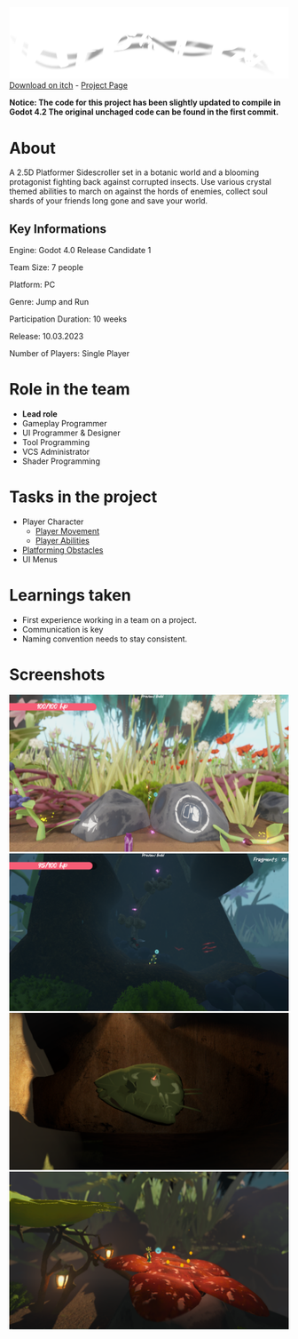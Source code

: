 ![Infested](.github/pictures/logo.png)
[Download on itch](https://s4g.itch.io/infested) -
[Project Page](https://mondanzo.de/#infested)

**Notice: The code for this project has been slightly updated to compile in Godot 4.2 The original unchaged code can be found in the first commit.**

# About

A 2.5D Platformer Sidescroller set in a botanic world and a blooming protagonist fighting back against corrupted insects. Use various crystal themed abilities to march on against the hords of enemies, collect soul shards of your friends long gone and save your world.

## Key Informations

Engine: Godot 4.0 Release Candidate 1

Team Size: 7 people

Platform: PC

Genre: Jump and Run

Participation Duration: 10 weeks

Release: 10.03.2023

Number of Players: Single Player

# Role in the team

- **Lead role**
- Gameplay Programmer
- UI Programmer & Designer
- Tool Programming
- VCS Administrator
- Shader Programming

# Tasks in the project

- Player Character
  - [Player Movement](Scripts/Entities/Player.gd)
  - [Player Abilities](Scripts/Abilities/)
- [Platforming Obstacles](Scripts/Obstacles/)
- UI Menus

# Learnings taken

- First experience working in a team on a project.
- Communication is key
- Naming convention needs to stay consistent.

# Screenshots

![](.github/pictures/screenshot_1.png)
![](.github/pictures/screenshot_2.png)
![](.github/pictures/screenshot_3.png)
![](.github/pictures/screenshot_4.png)
